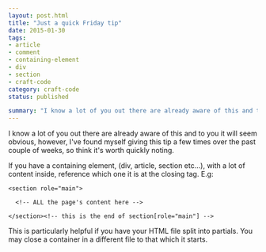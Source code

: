 ```yaml
---
layout: post.html
title: "Just a quick Friday tip"
date: 2015-01-30
tags:
- article
- comment
- containing-element
- div
- section
- craft-code
category: craft-code
status: published

summary: "I know a lot of you out there are already aware of this and to you it will seem obvious..."
---
```


I know a lot of you out there are already aware of this and to you it will seem obvious, however, I've found myself giving this tip a few times over the past couple of weeks, so think it's worth quickly noting.

If you have a containing element, (div, article, section etc...), with a lot of content inside, reference which one it is at the closing tag. E.g:

<pre class="language-markup"><code>&lt;section role="main">

  &lt;!-- ALL the page's content here -->

&lt;/section>&lt;!-- this is the end of section[role="main"] -->
</code></pre>

This is particularly helpful if you have your HTML file split into partials. You may close a container in a different file to that which it starts.
